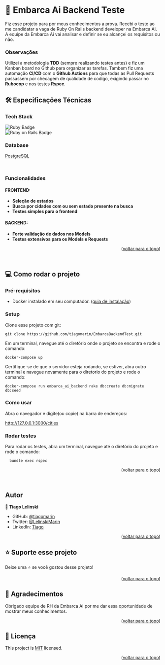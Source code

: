 <a name="readme-top"></a>

# 📖 Embarca Ai Backend Teste <a name="about-project"></a>

Fiz esse projeto para por meus conhecimentos a prova. Recebi o teste ao me candidatar a vaga de Ruby On Rails backend developer na Embarca Ai.
<br>
A equipe da Embarca Ai vai analisar e definir se eu alcançei os requisitos ou não.

###  Observações
Utilizei a metodologia **TDD** (sempre realizando testes antes) e fiz um Kanban board no Github para organizar as tarefas. Tambem fiz uma automação **CI/CD** com o **Github Actions** para que todas as Pull Requests passassem por checagem de qualidade de codigo, exigindo passar no **Rubocop** e nos testes **Rspec**.

## 🛠 Especificações Técnicas

### Tech Stack

<img alt="Ruby Badge" src="https://img.shields.io/badge/Ruby-CC342D?style=for-the-badge&logo=ruby&logoColor=white"><br>
<img alt="Ruby on Rails Badge" src="https://img.shields.io/badge/Ruby_on_Rails-CC0000?style=for-the-badge&logo=ruby-on-rails&logoColor=white"><br>

### Database
<a href="https://www.postgresql.org/">PostgreSQL</a>

<br>

### Funcionalidades

#### FRONTEND:
- **Seleção de estados**
- **Busca por cidades com ou sem estado presente na busca**
- **Testes simples para o frontend**

#### BACKEND:
- **Forte validação de dados nos Models**
- **Testes extensivos para os Models e Requests**

<p align="right">(<a href="#readme-top">voltar para o topo</a>)</p>

<br>


## 💻 Como rodar o projeto <a name="getting-started"></a>

### Pré-requisitos

- Docker instalado em seu computador. ([guia de instalação](https://docs.docker.com/engine/install/))

### Setup

Clone esse projeto com git:
```
git clone https://github.com/tiagomarin/EmbarcaBackendTest.git

```

Em um terminal, navegue até o diretório onde o projeto se encontra e rode o comando:
```
docker-compose up

```
Certifique-se de que o servidor esteja rodando, se estiver, abra outro terminal e navegue novamente para o diretorio do projeto e rode o comando:
```
docker-compose run embarca_ai_backend rake db:create db:migrate db:seed

```



### Como usar

Abra o navegador e digite(ou copie) na barra de endereços:

http://127.0.0.1:3000/cities


### Rodar testes

Para rodar os testes, abra um terminal, navegue até o diretório do projeto e rode o comando:

```
  bundle exec rspec
```
<p align="right">(<a href="#readme-top">voltar para o topo</a>)</p>

<br>

## Autor

👤 **Tiago Lelinski**

- GitHub: [@tiagomarin](https://github.com/tiagomarin)
- Twitter: [@LelinskiMarin](https://twitter.com/LelinskiMarin)
- LinkedIn: [Tiago](https://www.linkedin.com/in/tiago-lelinski-marin/)

<p align="right">(<a href="#readme-top">voltar para o topo</a>)</p>



## ⭐️ Suporte esse projeto

Deixe uma ⭐️ se você gostou desse projeto!

<p align="right">(<a href="#readme-top">voltar para o topo</a>)</p>


## 🙏 Agradecimentos

Obrigado equipe de RH da Embarca Ai por me dar essa oportunidade de mostrar meus conhecimentos.


<p align="right">(<a href="#readme-top">voltar para o topo</a>)</p>



## 📝 Licença

This project is [MIT](./LICENSE) licensed.

<p align="right">(<a href="#readme-top">voltar para o topo</a>)</p>
